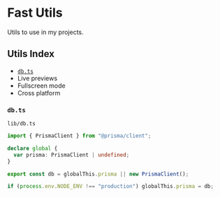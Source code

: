 # Fast Utils
Utils to use in my projects.

## Utils Index

- [`db.ts`](#dbts)
- Live previews
- Fullscreen mode
- Cross platform


### `db.ts`

`lib/db.ts`
```typescript
import { PrismaClient } from "@prisma/client";

declare global {
  var prisma: PrismaClient | undefined;
}

export const db = globalThis.prisma || new PrismaClient();

if (process.env.NODE_ENV !== "production") globalThis.prisma = db;
```
    
